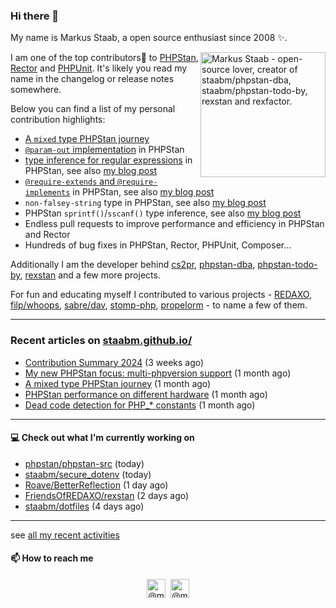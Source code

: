 ### Hi there 👋



My name is Markus Staab, a open source enthusiast since 2008 ✨.

<img width="200" alt="Markus Staab - open-source lover, creator of staabm/phpstan-dba, staabm/phpstan-todo-by, rexstan and rexfactor." style="float: right;" src="https://user-images.githubusercontent.com/120441/230766751-c3d8e9ca-0c05-4c2f-b920-ef0e39930e4b.png">

I am one of the top contributors💫 to [PHPStan](https://github.com/phpstan/phpstan-src/pulls?q=is%3Amerged+author%3Astaabm), [Rector](https://github.com/rectorphp/rector-src/pulls?q=is%3Apr+sort%3Aupdated-desc+author%3Astaabm+is%3Amerged) and [PHPUnit](https://github.com/sebastianbergmann/phpunit/pulls?q=is%3Apr+sort%3Aupdated-desc+author%3Astaabm+is%3Amerged). It's likely you read my name in the changelog or release notes somewhere.

Below you can find a list of my personal contribution highlights:
- [A `mixed` type PHPStan journey](https://staabm.github.io/2024/11/26/phpstan-mixed-types.html)
- [`@param-out` implementation](https://phpstan.org/blog/phpstan-1-9-0-with-phpdoc-asserts-list-type#parameter-type-assigned-by-reference) in PHPStan
- [type inference for regular expressions](https://phpstan.org/blog/phpstan-1-12-road-to-phpstan-2-0#general-availability-of-precise-type-inference-for-regular-expressions) in PHPStan, see also [my blog post](https://staabm.github.io/2024/07/05/array-shapes-for-preg-match-matches.html)
- [`@require-extends` and `@require-implements`](https://phpstan.org/writing-php-code/phpdocs-basics#enforcing-class-inheritance-for-interfaces-and-traits) in PHPStan, see also [my blog post](https://staabm.github.io/2024/01/15/phpstan-require-extends-implements.html)
- `non-falsey-string` type in PHPStan, see also [my blog post](https://staabm.github.io/2022/08/11/phpstan-non-falsy-string.html)
- PHPStan `sprintf()`/`sscanf()` type inference, see also [my blog post](https://staabm.github.io/2022/06/23/phpstan-sprintf-sscanf-inference.html)
- Endless pull requests to improve performance and efficiency in PHPStan and Rector
- Hundreds of bug fixes in PHPStan, Rector, PHPUnit, Composer… 

Additionally I am the developer behind [cs2pr](https://staabm.github.io/2022/04/03/annotate-pull-request-from-checkstyle.html), [phpstan-dba](https://staabm.github.io/2022/05/01/phpstan-dba.html), [phpstan-todo-by](https://staabm.github.io/2023/12/17/phpstan-todo-by-published.html), [rexstan](https://staabm.github.io/2022/06/18/rexstan-REDAXO-AddOn.html) and a few more projects.

For fun and educating myself I contributed to various projects - [REDAXO](https://redaxo.org/), [filp/whoops](https://github.com/filp/whoops), [sabre/dav](https://github.com/sabre-io/dav), [stomp-php](https://github.com/stomp-php/stomp-php), [propelorm](https://github.com/propelorm) - to name a few of them.

---

### Recent articles on [staabm.github.io/](https://staabm.github.io/)

- [Contribution Summary 2024](https://staabm.github.io/2024/12/11/contribution-summary-2024.html) (3 weeks ago)
- [My new PHPStan focus: multi-phpversion support](https://staabm.github.io/2024/11/28/phpstan-php-version-in-scope.html) (1 month ago)
- [A mixed type PHPStan journey](https://staabm.github.io/2024/11/26/phpstan-mixed-types.html) (1 month ago)
- [PHPStan performance on different hardware](https://staabm.github.io/2024/11/17/phpstan-performance-on-different-hardware.html) (1 month ago)
- [Dead code detection for PHP_* constants](https://staabm.github.io/2024/11/14/phpstan-php-version-narrowing.html) (1 month ago)

---

#### 💻 Check out what I'm currently working on

- [phpstan/phpstan-src](https://github.com/phpstan/phpstan-src) (today)
- [staabm/secure_dotenv](https://github.com/staabm/secure_dotenv) (today)
- [Roave/BetterReflection](https://github.com/Roave/BetterReflection) (1 day ago)
- [FriendsOfREDAXO/rexstan](https://github.com/FriendsOfREDAXO/rexstan) (2 days ago)
- [staabm/dotfiles](https://github.com/staabm/dotfiles) (4 days ago)

---


see [all my recent activities](https://staabm.github.io/recent-work.html)


#### 📫 How to reach me

<p align="center">
  <a href="https://phpc.social/@markusstaab" target="blank"><img align="center" src="https://cdn.jsdelivr.net/npm/simple-icons@3.0.1/icons/mastodon.svg" alt="@markusstaab at mastodon" height="30" width="30" /></a>&nbsp;
  <a href="https://twitter.com/@markusstaab" target="blank"><img align="center" src="https://cdn.jsdelivr.net/npm/simple-icons@3.0.1/icons/twitter.svg" alt="@markusstaab at twitter" height="30" width="30" /></a>
</p>
